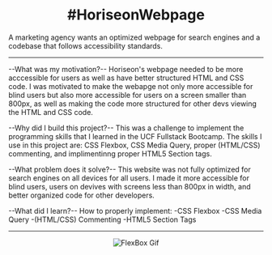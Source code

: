 <h1 align="center">
    #HoriseonWebpage
</h1>
A marketing agency wants an optimized webpage for search engines and a codebase that follows accessibility standards.

-------------------------------------------------------------------------------------------------

--What was my motivation?--
Horiseon's webpage needed to be more acccessible for users as well as have better structured HTML and CSS code. I was motivated to make the webapge not only more accessible for blind users but also more accessible for users on a screen smaller than 800px, as well as making the code more structured for other devs viewing the HTML and CSS code.

--Why did I build this project?--
This was a challenge to implement the programming skills that I learned in the UCF Fullstack Bootcamp. The skills I use in this project are: CSS Flexbox, CSS Media Query, proper (HTML/CSS) commenting, and implimentinng proper HTML5 Section tags.

--What problem does it solve?--
This website was not fully optimized for search engines on all devices for all users. I made it more accessible for blind users, users on devives with screens less than 800px in width, and better organized code for other developers.

--What did I learn?--
  How to properly implement:
    -CSS Flexbox
    -CSS Media Query
    -(HTML/CSS) Commenting
    -HTML5 Section Tags

-------------------------------------------------------------------------------------------------

<p align="center">
  <img src="https://www.lambdatest.com/blog/wp-content/uploads/2021/06/ezgif.com-gif-maker-3.gif" alt="FlexBox Gif"/>
</p>
